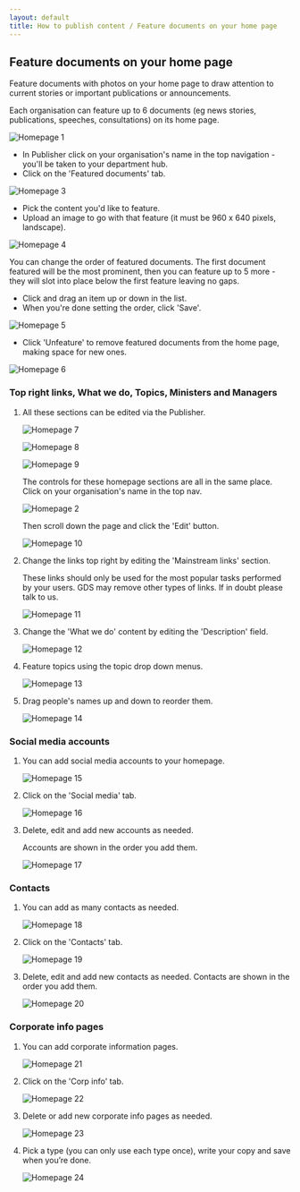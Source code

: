 ```yaml
---
layout: default
title: How to publish content / Feature documents on your home page
---
```


## Feature documents on your home page

Feature documents with photos on your home page to draw attention to current stories or important publications or announcements. 

Each organisation can feature up to 6 documents (eg news stories, publications, speeches, consultations) on its home page. 

![Homepage 1](homepage-1.png)

* In Publisher click on your organisation's name in the top navigation - you'll be taken to your department hub. 
* Click on the 'Featured documents' tab.
	
![Homepage 3](homepage-3.png)
	
* Pick the content you'd like to feature.
* Upload an image to go with that feature (it must be 960 x 640 pixels, landscape).

![Homepage 4](homepage-4.png)
	
You can change the order of featured documents. The first document featured will be the most prominent, then you can feature up to 5 more - they will slot into place below the first feature leaving no gaps.

* Click and drag an item up or down in the list.
* When you're done setting the order, click 'Save'.

![Homepage 5](homepage-5.png)
	
* Click 'Unfeature' to remove featured documents from the home page, making space for new ones.

![Homepage 6](homepage-6.png)
	

### Top right links, What we do, Topics, Ministers and Managers

1. All these sections can be edited via the Publisher. 

	![Homepage 7](homepage-7.png)
	
	![Homepage 8](homepage-8.png)
	
	![Homepage 9](homepage-9.png)
	
	The controls for these homepage sections are all in the same place. Click on your organisation's name in the top nav.
	
	![Homepage 2](homepage-2.png)
	
	Then scroll down the page and click the 'Edit' button.
	
	![Homepage 10](homepage-10.png)	
	
2. Change the links top right by editing the 'Mainstream links' section.

	These links should only be used for the most popular tasks performed by your users. GDS may remove other types of links. If in doubt please talk to us.

	![Homepage 11](homepage-11.png)	
	
3. Change the 'What we do' content by editing the 'Description' field.

	![Homepage 12](homepage-12.png)	
	
4. Feature topics using the topic drop down menus.

	![Homepage 13](homepage-13.png)	
	
5. Drag people's names up and down to reorder them.

	![Homepage 14](homepage-14.png)	
	
	
### Social media accounts

1. You can add social media accounts to your homepage.

	![Homepage 15](homepage-15.png)	

2. Click on the 'Social media' tab.

	![Homepage 16](homepage-16.png)	
	
3. Delete, edit and add new accounts as needed. 

	Accounts are shown in the order you add them.

	![Homepage 17](homepage-17.png)	
	

### Contacts

1. You can add as many contacts as needed.

	![Homepage 18](homepage-18.png)	
	
2. Click on the 'Contacts' tab.

	![Homepage 19](homepage-19.png)	
	
3. Delete, edit and add new contacts as needed. Contacts are shown in the order you add them.

	![Homepage 20](homepage-20.png)	

	
### Corporate info pages

1. You can add corporate information pages.

	![Homepage 21](homepage-21.png)	
	
2. Click on the 'Corp info' tab.

	![Homepage 22](homepage-22.png)	

3. Delete or add new corporate info pages as needed.

	![Homepage 23](homepage-23.png)	
	
4. Pick a type (you can only use each type once), write your copy and save when you’re done.

	![Homepage 24](homepage-24.png)	
